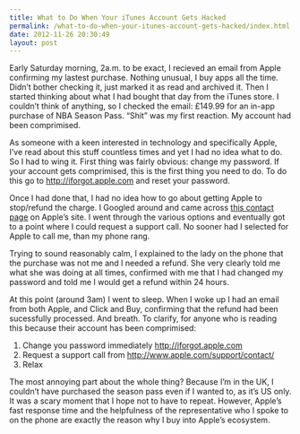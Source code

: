 ```yaml
---
title: What to Do When Your iTunes Account Gets Hacked
permalink: /what-to-do-when-your-itunes-account-gets-hacked/index.html
date: 2012-11-26 20:30:49
layout: post
---
```


Early Saturday morning, 2a.m. to be exact, I recieved an email from Apple confirming my lastest purchase. Nothing unusual, I buy apps all the time. Didn’t bother checking it, just marked it as read and archived it. Then I started thinking about what I had bought that day from the iTunes store. I couldn’t think of anything, so I checked the email: £149.99 for an in-app purchase of NBA Season Pass. “Shit” was my first reaction. My account had been comprimised. 

As someone with a keen interested in technology and specifically Apple, I’ve read about this stuff countless times and yet I had no idea what to do. So I had to wing it. First thing was fairly obvious: change my password. If your account gets comprimised, this is the first thing you need to do. To do this go to <http://iforgot.apple.com> and reset your password. 

Once I had done that, I had no idea how to go about getting Apple to stop/refund the charge. I Googled around and came across [this contact page](http://www.apple.com/support/contact/) on Apple’s site. I went through the various options and eventually got to a point where I could request a support call. No sooner had I selected for Apple to call me, than my phone rang. 

Trying to sound reasonably calm, I explained to the lady on the phone that the purchase was not me and I needed a refund. She very clearly told me what she was doing at all times, confirmed with me that I had changed my password and told me I would get a refund within 24 hours.

At this point (around 3am) I went to sleep. When I woke up I had an email from both Apple, and Click and Buy, confirming that the refund had been sucessfully processed. And breath. To clarify, for anyone who is reading this because their account has been comprimised:

  1. Change you password immediately <http://iforgot.apple.com>
  2. Request a support call from <http://www.apple.com/support/contact/>
  3. Relax

The most annoying part about the whole thing? Because I’m in the UK, I couldn’t have purchased the season pass even if I wanted to, as it’s US only. It was a scary moment that I hope not to have to repeat. However, Apple’s fast response time and the helpfulness of the representative who I spoke to on the phone are exactly the reason why I buy into Apple’s ecosystem.